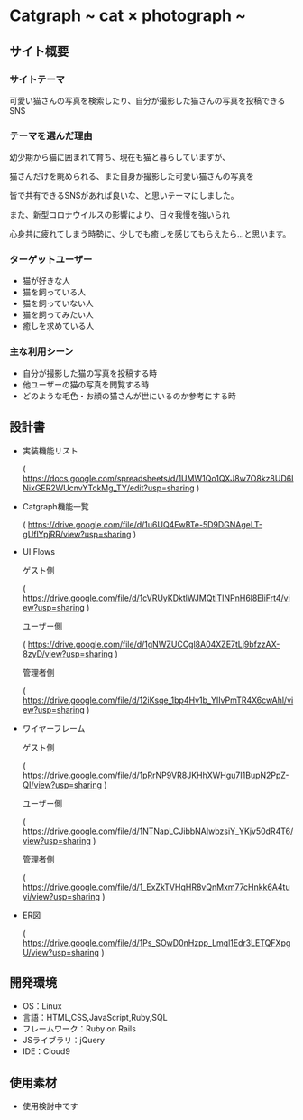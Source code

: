 # Catgraph ~ cat × photograph ~

## サイト概要
### サイトテーマ
可愛い猫さんの写真を検索したり、自分が撮影した猫さんの写真を投稿できるSNS

### テーマを選んだ理由
幼少期から猫に囲まれて育ち、現在も猫と暮らしていますが、

猫さんだけを眺められる、また自身が撮影した可愛い猫さんの写真を

皆で共有できるSNSがあれば良いな、と思いテーマにしました。

また、新型コロナウイルスの影響により、日々我慢を強いられ

心身共に疲れてしまう時勢に、少しでも癒しを感じてもらえたら…と思います。


### ターゲットユーザー
- 猫が好きな人
- 猫を飼っている人
- 猫を飼っていない人
- 猫を飼ってみたい人
- 癒しを求めている人

### 主な利用シーン
- 自分が撮影した猫の写真を投稿する時
- 他ユーザーの猫の写真を閲覧する時
- どのような毛色・お顔の猫さんが世にいるのか参考にする時

## 設計書
- 実装機能リスト

  ( https://docs.google.com/spreadsheets/d/1UMW1Qo1QXJ8w7O8kz8UD6INixGER2WUcnvYTckMg_TY/edit?usp=sharing )

- Catgraph機能一覧

  ( https://drive.google.com/file/d/1u6UQ4EwBTe-5D9DGNAgeLT-gUflYpjRR/view?usp=sharing )

- UI Flows

  ゲスト側

  ( https://drive.google.com/file/d/1cVRUyKDktlWJMQtiTINPnH6l8EliFrt4/view?usp=sharing )

  ユーザー側

  ( https://drive.google.com/file/d/1gNWZUCCgl8A04XZE7tLj9bfzzAX-8zyD/view?usp=sharing )

  管理者側

  ( https://drive.google.com/file/d/12iKsqe_1bp4Hy1b_YIIvPmTR4X6cwAhl/view?usp=sharing )

- ワイヤーフレーム

  ゲスト側

  ( https://drive.google.com/file/d/1pRrNP9VR8JKHhXWHgu7I1BupN2PpZ-QI/view?usp=sharing )

  ユーザー側

  ( https://drive.google.com/file/d/1NTNapLCJibbNAIwbzsiY_YKjv50dR4T6/view?usp=sharing )

  管理者側

  ( https://drive.google.com/file/d/1_ExZkTVHqHR8vQnMxm77cHnkk6A4tuyi/view?usp=sharing )

- ER図

  ( https://drive.google.com/file/d/1Ps_SOwD0nHzpp_Lmql1Edr3LETQFXpgU/view?usp=sharing )

## 開発環境
- OS：Linux
- 言語：HTML,CSS,JavaScript,Ruby,SQL
- フレームワーク：Ruby on Rails
- JSライブラリ：jQuery
- IDE：Cloud9

## 使用素材
- 使用検討中です